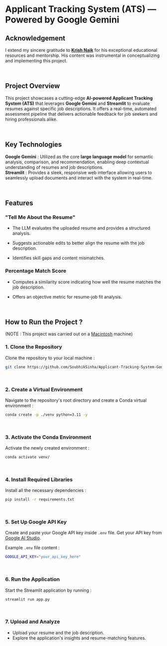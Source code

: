 # Applicant Tracking System (ATS) — Powered by Google Gemini

## Acknowledgement
I extend my sincere gratitude to **[Krish Naik](https://github.com/krishnaik06)** for his exceptional educational resources and mentorship. His content was instrumental in conceptualizing and implementing this project.

<br>

## Project Overview
This project showcases a cutting-edge **AI-powered Applicant Tracking System (ATS)** that leverages **Google Gemini** and **Streamlit** to evaluate resumes against specific job descriptions. It offers a real-time, automated assessment pipeline that delivers actionable feedback for job seekers and hiring professionals alike.

<br>

## Key Technologies
**Google Gemini** : Utilized as the core **large language model** for semantic analysis, comparison, and recommendation, enabling deep contextual understanding of resumes and job descriptions.
<br>
**Streamlit** : Provides a sleek, responsive web interface allowing users to seamlessly upload documents and interact with the system in real-time.

<br>

## Features
### **"Tell Me About the Resume"**

-   The LLM evaluates the uploaded resume and provides a structured analysis.
    
-   Suggests actionable edits to better align the resume with the job description.
    
-   Identifies skill gaps and content mismatches.
    

### **Percentage Match Score**

-   Computes a similarity score indicating how well the resume matches the job description.
    
-   Offers an objective metric for resume-job fit analysis.

<br>

## How to Run the Project ?

(NOTE : This project was carried out on a  [Macintosh](https://www.apple.com/mac/)  machine)

### **1. Clone the Repository**
Clone the repository to your local machine :
```bash
git clone https://github.com/SoubhikSinha/Applicant-Tracking-System-Google-Gemini.git
```

<br>

### **2. Create a Virtual Environment**
Navigate to the repository's root directory and create a Conda virtual environment :
```bash
conda create -p ./venv python=3.11 -y
```

<br>

### **3. Activate the Conda Environment**
Activate the newly created environment :
```bash
conda activate venv/
```

<br>

### **4. Install Required Libraries**
Install all the necessary dependencies :
```bash
pip install -r requirements.txt
```

<br>

### **5. Set Up Google API Key**
Create and paste your Google API key inside  `.env`  file. Get your API key from  [Google AI Studio](https://aistudio.google.com/app/apikey).

Example  `.env`  file content :
```bash
GOOGLE_API_KEY="your_api_key_here"
```

<br>

### **6. Run the Application**
Start the Streamlit application by running :
```bash
streamlit run app.py
```

<br>

### **7. Upload and Analyze**
-   Upload your resume and the job description.
-   Explore the application's insights and resume-matching features.
